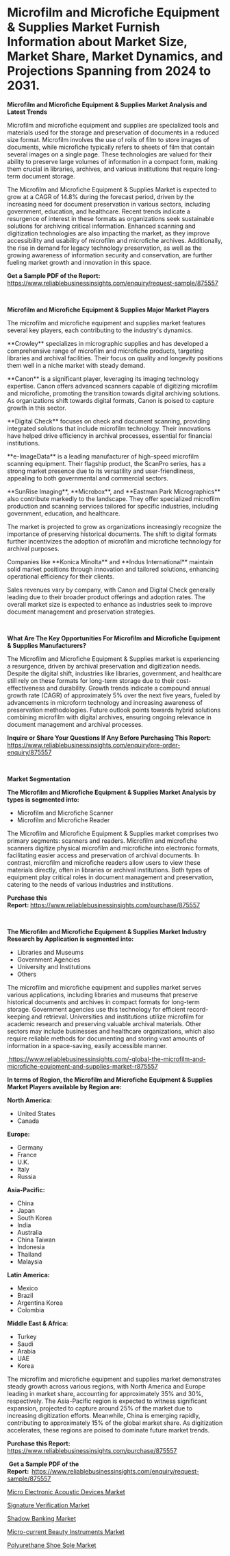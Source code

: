 <p><h1>Microfilm and Microfiche Equipment & Supplies Market Furnish Information about Market Size, Market Share, Market Dynamics, and Projections Spanning from 2024 to 2031.</h1></p><p><strong>Microfilm and Microfiche Equipment & Supplies Market Analysis and Latest Trends</strong></p>
<p><p>Microfilm and microfiche equipment and supplies are specialized tools and materials used for the storage and preservation of documents in a reduced size format. Microfilm involves the use of rolls of film to store images of documents, while microfiche typically refers to sheets of film that contain several images on a single page. These technologies are valued for their ability to preserve large volumes of information in a compact form, making them crucial in libraries, archives, and various institutions that require long-term document storage.</p><p>The Microfilm and Microfiche Equipment & Supplies Market is expected to grow at a CAGR of 14.8% during the forecast period, driven by the increasing need for document preservation in various sectors, including government, education, and healthcare. Recent trends indicate a resurgence of interest in these formats as organizations seek sustainable solutions for archiving critical information. Enhanced scanning and digitization technologies are also impacting the market, as they improve accessibility and usability of microfilm and microfiche archives. Additionally, the rise in demand for legacy technology preservation, as well as the growing awareness of information security and conservation, are further fueling market growth and innovation in this space.</p></p>
<p><strong>Get a Sample PDF of the Report:&nbsp;</strong> <a href="https://www.reliablebusinessinsights.com/enquiry/request-sample/875557">https://www.reliablebusinessinsights.com/enquiry/request-sample/875557</a></p>
<p>&nbsp;</p>
<p><strong>Microfilm and Microfiche Equipment & Supplies Major Market Players</strong></p>
<p><p>The microfilm and microfiche equipment and supplies market features several key players, each contributing to the industry's dynamics. </p><p>**Crowley** specializes in micrographic supplies and has developed a comprehensive range of microfilm and microfiche products, targeting libraries and archival facilities. Their focus on quality and longevity positions them well in a niche market with steady demand.</p><p>**Canon** is a significant player, leveraging its imaging technology expertise. Canon offers advanced scanners capable of digitizing microfilm and microfiche, promoting the transition towards digital archiving solutions. As organizations shift towards digital formats, Canon is poised to capture growth in this sector.</p><p>**Digital Check** focuses on check and document scanning, providing integrated solutions that include microfilm technology. Their innovations have helped drive efficiency in archival processes, essential for financial institutions.</p><p>**e-ImageData** is a leading manufacturer of high-speed microfilm scanning equipment. Their flagship product, the ScanPro series, has a strong market presence due to its versatility and user-friendliness, appealing to both governmental and commercial sectors.</p><p>**SunRise Imaging**, **Microbox**, and **Eastman Park Micrographics** also contribute markedly to the landscape. They offer specialized microfilm production and scanning services tailored for specific industries, including government, education, and healthcare.</p><p>The market is projected to grow as organizations increasingly recognize the importance of preserving historical documents. The shift to digital formats further incentivizes the adoption of microfilm and microfiche technology for archival purposes. </p><p>Companies like **Konica Minolta** and **Indus International** maintain solid market positions through innovation and tailored solutions, enhancing operational efficiency for their clients.</p><p>Sales revenues vary by company, with Canon and Digital Check generally leading due to their broader product offerings and adoption rates. The overall market size is expected to enhance as industries seek to improve document management and preservation strategies.</p></p>
<p>&nbsp;</p>
<p><strong>What Are The Key Opportunities For Microfilm and Microfiche Equipment & Supplies Manufacturers?</strong></p>
<p><p>The Microfilm and Microfiche Equipment & Supplies market is experiencing a resurgence, driven by archival preservation and digitization needs. Despite the digital shift, industries like libraries, government, and healthcare still rely on these formats for long-term storage due to their cost-effectiveness and durability. Growth trends indicate a compound annual growth rate (CAGR) of approximately 5% over the next five years, fueled by advancements in microform technology and increasing awareness of preservation methodologies. Future outlook points towards hybrid solutions combining microfilm with digital archives, ensuring ongoing relevance in document management and archival processes.</p></p>
<p><strong>Inquire or Share Your Questions If Any Before Purchasing This Report:</strong> <a href="https://www.reliablebusinessinsights.com/enquiry/pre-order-enquiry/875557">https://www.reliablebusinessinsights.com/enquiry/pre-order-enquiry/875557</a></p>
<p>&nbsp;</p>
<p><strong>Market Segmentation</strong></p>
<p><strong>The Microfilm and Microfiche Equipment & Supplies Market Analysis by types is segmented into:</strong></p>
<p><ul><li>Microfilm and Microfiche Scanner</li><li>Microfilm and Microfiche Reader</li></ul></p>
<p><p>The Microfilm and Microfiche Equipment & Supplies market comprises two primary segments: scanners and readers. Microfilm and microfiche scanners digitize physical microfilm and microfiche into electronic formats, facilitating easier access and preservation of archival documents. In contrast, microfilm and microfiche readers allow users to view these materials directly, often in libraries or archival institutions. Both types of equipment play critical roles in document management and preservation, catering to the needs of various industries and institutions.</p></p>
<p><strong>Purchase this Report:&nbsp;</strong><a href="https://www.reliablebusinessinsights.com/purchase/875557">https://www.reliablebusinessinsights.com/purchase/875557</a></p>
<p>&nbsp;</p>
<p><strong>The Microfilm and Microfiche Equipment & Supplies Market Industry Research by Application is segmented into:</strong></p>
<p><ul><li>Libraries and Museums</li><li>Government Agencies</li><li>University and Institutions</li><li>Others</li></ul></p>
<p><p>The microfilm and microfiche equipment and supplies market serves various applications, including libraries and museums that preserve historical documents and archives in compact formats for long-term storage. Government agencies use this technology for efficient record-keeping and retrieval. Universities and institutions utilize microfilm for academic research and preserving valuable archival materials. Other sectors may include businesses and healthcare organizations, which also require reliable methods for documenting and storing vast amounts of information in a space-saving, easily accessible manner.</p></p>
<p><a href="https://www.reliablebusinessinsights.com/-global-the-microfilm-and-microfiche-equipment-and-supplies-market-r875557">&nbsp;https://www.reliablebusinessinsights.com/-global-the-microfilm-and-microfiche-equipment-and-supplies-market-r875557</a></p>
<p><strong>In terms of Region, the Microfilm and Microfiche Equipment & Supplies Market Players available by Region are:</strong></p>
<p>
    <p> <strong> North America: </strong>
        <ul>
            <li>United States</li>
            <li>Canada</li>
        </ul>
        </p> 
    <p> <strong> Europe: </strong>
        <ul>
            <li>Germany</li>
            <li>France</li>
            <li>U.K.</li>
            <li>Italy</li>
            <li>Russia</li>
        </ul>
        </p> 
    <p> <strong> Asia-Pacific: </strong>
        <ul>
            <li>China</li>
            <li>Japan</li>
            <li>South Korea</li>
            <li>India</li>
            <li>Australia</li>
            <li>China Taiwan</li>
            <li>Indonesia</li>
            <li>Thailand</li>
            <li>Malaysia</li>
        </ul>
        </p> 
    <p> <strong> Latin America: </strong>
        <ul>
            <li>Mexico</li>
            <li>Brazil</li>
            <li>Argentina Korea</li>
            <li>Colombia</li>
        </ul>
        </p> 
    <p> <strong> Middle East & Africa: </strong>
        <ul>
            <li>Turkey</li>
            <li>Saudi</li>
            <li>Arabia</li>
            <li>UAE</li>
            <li>Korea</li>
        </ul>
    </p>
    </p>
<p><p>The microfilm and microfiche equipment and supplies market demonstrates steady growth across various regions, with North America and Europe leading in market share, accounting for approximately 35% and 30%, respectively. The Asia-Pacific region is expected to witness significant expansion, projected to capture around 25% of the market due to increasing digitization efforts. Meanwhile, China is emerging rapidly, contributing to approximately 15% of the global market share. As digitization accelerates, these regions are poised to dominate future market trends.</p></p>
<p><strong>Purchase this Report: </strong><a href="https://www.reliablebusinessinsights.com/purchase/875557">https://www.reliablebusinessinsights.com/purchase/875557</a></p>
<p>&nbsp;<strong>Get a Sample PDF of the Report:&nbsp;&nbsp;</strong><a href="https://www.reliablebusinessinsights.com/enquiry/request-sample/875557">https://www.reliablebusinessinsights.com/enquiry/request-sample/875557</a></p>
<p><strong></strong></p>
<p><p><a href="https://github.com/mauripalmi/Market-Research-Report-List-5/blob/main/micro-electronic-acoustic-devices-market.md">Micro Electronic Acoustic Devices Market</a></p><p><a href="https://www.linkedin.com/pulse/signature-verification-industry-forecast-market-shifts-nqeke?trackingId=USXh1sbySnKGZf959PzEXQ%3D%3D">Signature Verification Market</a></p><p><a href="https://www.linkedin.com/pulse/shadow-banking-market-analysis-report-global-insights-region-xbqoe?trackingId=Mp1rD%2BhjSQCQXe9jX04RfA%3D%3D">Shadow Banking Market</a></p><p><a href="https://github.com/nicoletavirag/Market-Research-Report-List-5/blob/main/micro-current-beauty-instruments-market.md">Micro-current Beauty Instruments Market</a></p><p><a href="https://www.linkedin.com/pulse/global-polyurethane-shoe-sole-industry-research-report-competitive-zmdbf?trackingId=sW91g4Y4RsaKtNEwqZvuDA%3D%3D">Polyurethane Shoe Sole Market</a></p></p>
